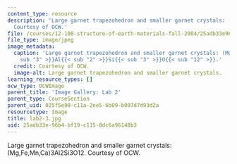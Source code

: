 ```yaml
---
content_type: resource
description: 'Large garnet trapezohedron and smaller garnet crystals: (Mg,Fe,Mn,Ca)3Al2Si3O12.
  Courtesy of OCW.'
file: /courses/12-108-structure-of-earth-materials-fall-2004/25adb33e96b4bf19c1158dc6a96148b3_lab2-3.jpg
file_type: image/jpeg
image_metadata:
  caption: 'Large garnet trapezohedron and smaller garnet crystals: (Mg,Fe,Mn,Ca){{<
    sub "3" >}}Al{{< sub "2" >}}Si{{< sub "3" >}}O{{< sub "12" >}}.'
  credit: Courtesy of OCW.
  image-alt: Large garnet trapezohedron and smaller garnet crystals.
learning_resource_types: []
ocw_type: OCWImage
parent_title: 'Image Gallery: Lab 2'
parent_type: CourseSection
parent_uid: 025f5e90-c11a-2ee5-6b09-b097d7d93d2a
resourcetype: Image
title: lab2-3.jpg
uid: 25adb33e-96b4-bf19-c115-8dc6a96148b3
---
```

Large garnet trapezohedron and smaller garnet crystals: (Mg,Fe,Mn,Ca)3Al2Si3O12. Courtesy of OCW.

